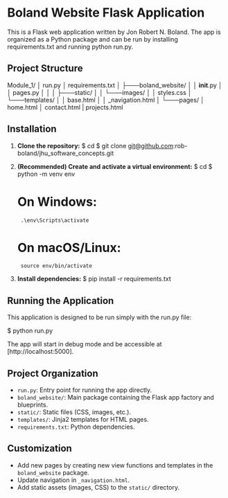 # Boland Website Flask Application

This is a Flask web application written by Jon Robert N. Boland. The app is organized as a Python package and can be run by installing requirements.txt and running python run.py.

## Project Structure

Module_1/
│   run.py
│   requirements.txt
│
├───boland_website/
│   │   __init__.py
│   │   pages.py
│   │
│   ├───static/
│   │   └───images/
│   │   styles.css
│   └───templates/
│       │   base.html
│       │   _navigation.html
│       └───pages/
│           home.html
│           contact.html
|           projects.html

## Installation

1. **Clone the repository:**
   $ cd <repository-folder>
   $ git clone git@github.com:rob-boland/jhu_software_concepts.git

2. **(Recommended) Create and activate a virtual environment:**
   $ cd <repository-folder>
   $ python -m venv env
   # On Windows:
        .\env\Scripts\activate
   # On macOS/Linux:
        source env/bin/activate

3. **Install dependencies:**
   $ pip install -r requirements.txt


## Running the Application

This application is designed to be run simply with the run.py file:

$ python run.py

The app will start in debug mode and be accessible at [http://localhost:5000].

## Project Organization

- `run.py`: Entry point for running the app directly.
- `boland_website/`: Main package containing the Flask app factory and blueprints.
- `static/`: Static files (CSS, images, etc.).
- `templates/`: Jinja2 templates for HTML pages.
- `requirements.txt`: Python dependencies.

## Customization

- Add new pages by creating new view functions and templates in the `boland_website` package.
- Update navigation in `_navigation.html`.
- Add static assets (images, CSS) to the `static/` directory.